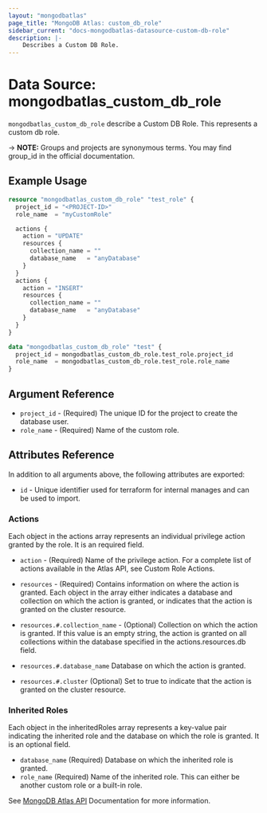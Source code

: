 ```yaml
---
layout: "mongodbatlas"
page_title: "MongoDB Atlas: custom_db_role"
sidebar_current: "docs-mongodbatlas-datasource-custom-db-role"
description: |-
    Describes a Custom DB Role.
---
```


# Data Source: mongodbatlas_custom_db_role

`mongodbatlas_custom_db_role` describe a Custom DB Role. This represents a custom db role.

-> **NOTE:** Groups and projects are synonymous terms. You may find group_id in the official documentation.

## Example Usage

```terraform
resource "mongodbatlas_custom_db_role" "test_role" {
  project_id = "<PROJECT-ID>"
  role_name  = "myCustomRole"

  actions {
    action = "UPDATE"
    resources {
      collection_name = ""
      database_name   = "anyDatabase"
    }
  }
  actions {
    action = "INSERT"
    resources {
      collection_name = ""
      database_name   = "anyDatabase"
    }
  }
}

data "mongodbatlas_custom_db_role" "test" {
  project_id = mongodbatlas_custom_db_role.test_role.project_id
  role_name  = mongodbatlas_custom_db_role.test_role.role_name
}
```

## Argument Reference

* `project_id` - (Required) The unique ID for the project to create the database user.
* `role_name` - (Required) Name of the custom role. 

## Attributes Reference

In addition to all arguments above, the following attributes are exported:

* `id` - Unique identifier used for terraform for internal manages and can be used to import.

### Actions
Each object in the actions array represents an individual privilege action granted by the role. It is an required field.

* `action` - (Required) Name of the privilege action. For a complete list of actions available in the Atlas API, see Custom Role Actions.

* `resources` - (Required) Contains information on where the action is granted. Each object in the array either indicates a database and collection on which the action is granted, or indicates that the action is granted on the cluster resource.

* `resources.#.collection_name` - (Optional) Collection on which the action is granted. If this value is an empty string, the action is granted on all collections within the database specified in the actions.resources.db field.

* `resources.#.database_name`	Database on which the action is granted.

* `resources.#.cluster`	(Optional) Set to true to indicate that the action is granted on the cluster resource.

### Inherited Roles
Each object in the inheritedRoles array represents a key-value pair indicating the inherited role and the database on which the role is granted. It is an optional field.

* `database_name` (Required) Database on which the inherited role is granted.
* `role_name`	(Required) Name of the inherited role. This can either be another custom role or a built-in role.


See [MongoDB Atlas API](https://docs.atlas.mongodb.com/reference/api/custom-roles-get-single-role/) Documentation for more information.